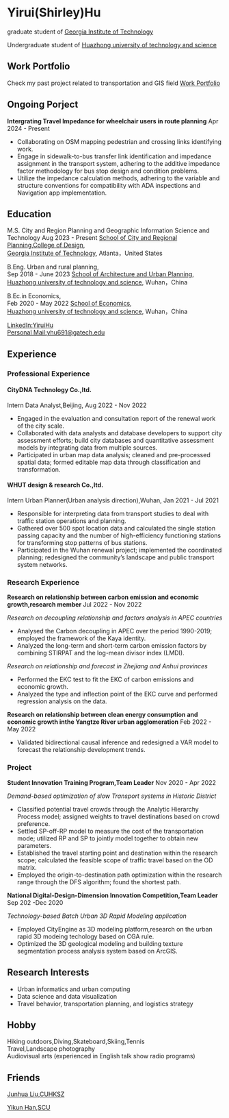 
# Yirui(Shirley)Hu

graduate student of [Georgia Institute of Technology](https://www.gatech.edu/) 

Undergraduate student of [Huazhong university of technology and science](https://www.hust.edu.cn)

## Work Portfolio 

Check my past project related to transportation and GIS field [Work Portfolio](https://github.com/sherlyhu00/Work/tree/main)


## Ongoing Porject
**Intergrating Travel Impedance for wheelchair users in route planning**
Apr 2024 - Present

- Collaborating on OSM mapping pedestrian and crossing links identifying work.
- Engage in sidewalk-to-bus transfer link identification and impedance assignment in the transport system, adhering to the additive impedance factor methodology for bus stop design and condition problems.
- Utilize the impedance calculation methods, adhering to the variable and structure conventions for compatibility with ADA inspections and Navigation app implementation.




## Education
M.S. City and Region Planning and Geographic Information Science and Technology
Aug 2023 - Present
[School of City and Regional Planning,College of Design](https://planning.gatech.edu/),  
[Georgia Institute of Technology](https://www.gatech.edu/), Atlanta，United States  


B.Eng. Urban and rural planning,  
Sep 2018 - June 2023
[School of Architecture and Urban Planning](http://aup.hust.edu.cn/),  
[Huazhong university of technology and science](https://www.hust.edu.cn), Wuhan，China  

B.Ec.in Economics,  
Feb 2020 - May 2022
[School of Economics](http://eco.hust.edu.cn/),  
[Huazhong university of technology and science](https://www.hust.edu.cn), Wuhan，China  

[LinkedIn:YiruiHu](https://www.linkedin.com/in/yirui-hu-13a015210/)  
[Personal Mail:yhu691@gatech.edu](yhu691@gatech.edu)

## Experience
### Professional Experience
#### CityDNA Technology Co.,ltd.
Intern Data Analyst,Beijing,
Aug 2022 - Nov 2022
  - Engaged in the evaluation and consultation report of the renewal work of the city scale.
  - Collaborated with data analysts and database developers to support city assessment efforts; build city databases and quantitative assessment models by integrating data from multiple sources.
  - Participated in urban map data analysis; cleaned and pre-processed spatial data; formed editable map data through classification and transformation.
  
#### WHUT design & research Co.,ltd.
Intern Urban Planner(Urban analysis direction),Wuhan,
Jan 2021 - Jul 2021
  - Responsible for interpreting data from transport studies to deal with traffic station operations and planning.
  - Gathered over 500 spot location data and calculated the single station passing capacity and the number of high-efficiency functioning stations for transforming stop patterns of bus stations.
  - Participated in the Wuhan renewal project; implemented the coordinated planning; redesigned the community’s landscape and public transport system networks.

### Research Experience
**Research on relationship between carbon emission and economic growth,research member**
Jul 2022 - Nov 2022

*Research on decoupling relationship and factors analysis in APEC countries*

- Analysed the Carbon decoupling in APEC over the period 1990-2019; employed the framework of the Kaya identity.
- Analyzed the long-term and short-term carbon emission factors by combining STIRPAT and the log-mean divisor index (LMDI).

*Research on relationship and forecast in Zhejiang and Anhui provinces*
- Performed the EKC test to fit the EKC of carbon emissions and economic growth.
- Analyzed the type and inflection point of the EKC curve and performed regression analysis on the data.

**Research on relationship between clean energy consumption and economic growth inthe Yangtze River urban agglomeration**
Feb 2022 - May 2022
- Validated bidirectional causal inference and redesigned a VAR model to forecast the relationship development trends.

### Project
**Student Innovation Training Program,Team Leader**
Nov 2020 - Apr 2022

*Demand-based optimization of slow Transport systems in Historic District*

- Classified potential travel crowds through the Analytic Hierarchy Process model; assigned weights to travel destinations based on crowd preference.
- Settled SP-off-RP model to measure the cost of the transportation mode; utilized RP and SP to jointly model together to obtain new parameters.
- Established the travel starting point and destination within the research scope; calculated the feasible scope of traffic travel based on the OD matrix.
- Employed the origin-to-destination path optimization within the research range through the DFS algorithm; found the shortest path.

**National Digital-Design-Dimension Innovation Competition,Team Leader**
Sep 202 -Dec 2020

*Technology-based Batch Urban 3D Rapid Modeling application*

- Employed CityEngine as 3D modeling platform,research on the urban rapid 3D modeing techology based on CGA rule.
- Optimized the 3D geological modeling and building texture segmentation process analysis system based on ArcGIS.

## Research Interests
- Urban informatics and urban computing
- Data science and data visualization
- Travel behavior, transportation planning, and logistics strategy


## Hobby
Hiking outdoors,Diving,Skateboard,Skiing,Tennis\
Travel,Landscape photography\
Audiovisual arts (experienced in English talk show radio programs)

## Friends
[Junhua Liu,CUHKSZ](https://junhualiu0.github.io/)

[Yikun Han,SCU](https://yikunhan.me/)
